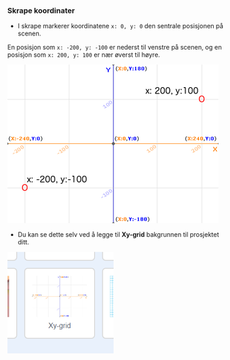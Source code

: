 ### Skrape koordinater

+ I skrape markerer koordinatene `x: 0, y: 0` den sentrale posisjonen på scenen.

En posisjon som `x: -200, y: -100` er nederst til venstre på scenen, og en posisjon som `x: 200, y: 100` er nær øverst til høyre.

![Stage koordinater](images/coordinates-stage.png)

+ Du kan se dette selv ved å legge til **Xy-grid** bakgrunnen til prosjektet ditt.

![Stage koordinater](images/coordinates-backdrop.png)